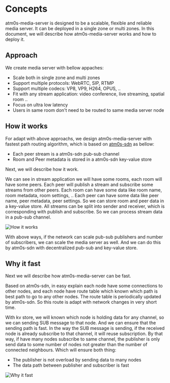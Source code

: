 # Concepts

atm0s-media-server is designed to be a scalable, flexible and reliable media server. It can be deployed in a single zone or multi zones. In this document, we will describe how atm0s-media-server works and how to deploy it.

## Approach

We create media server with bellow appaches:

- Scale both in single zone and multi zones
- Support multiple protocols: WebRTC, SIP, RTMP
- Support multiple codecs: VP8, VP9, H264, OPUS, ..
- Fit with any stream application: video conference, live streaming, spatial room ..
- Focus on ultra low latency
- Users in same room don't need to be routed to same media server node

## How it works

For adapt with above approachs, we design atm0s-media-server with fastest path routing algorithm, which is based on [atm0s-sdn](https://github.com/8xff/atm0s-sdn) as bellow:

- Each peer stream is a atm0s-sdn pub-sub channel
- Room and Peer metadata is stored in a atm0s-sdn key-value store

Next, we will describe how it work.

We can see in stream application we will have some rooms, each room will have some peers. Each peer will publish a stream and subscribe some streams from other peers. Each room can have some data like room name, room metadata, room settings, .. Each peer can have some data like peer name, peer metadata, peer settings. So we can store room and peer data in a key-value store. All streams can be split into sender and receiver, which is corresponding with publish and subscribe. So we can process stream data in a pub-sub channel.

![How it works](/imgs/architecture/how-it-works.excalidraw.png)

With above ways, if the network can scale pub-sub publishers and number of subscribers, we can scale the media server as well.
And we can do this by atm0s-sdn with decentralized pub-sub and key-value store.

## Why it fast

Next we will describe how atm0s-media-server can be fast.

Based on atm0s-sdn, in easy explain each node have some connections to other nodes, and each node have route table which known which path is best path to go to any other nodes. The route table is periodically updated by atm0s-sdn. So this route is adapt with network changes in very short time.

With kv store, we will known which node is holding data for any channel, so we can sending SUB message to that node. And we can ensure that the sending path is fast. In the way the SUB message is sending, if the received node is already subscribe to that channel, it will reuse subscription. By that way, if have many nodes subscribe to same channel, the publisher is only send data to some number of nodes not greater than the number of connected neighbours. Which will ensure both thing:

- The publisher is not overload by sending data to many nodes
- The data path between publisher and subscriber is fast

![Why it fast](/imgs/architecture/why-it-fast.excalidraw.png)